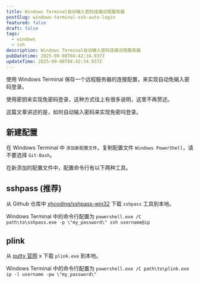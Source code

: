 ```yaml
---
title: Windows Terminal自动输入密码连接远程服务器
postSlug: windows-terminal-ssh-auto-login
featured: false
draft: false
tags:
  - windows
  - ssh
description: Windows Terminal自动输入密码连接远程服务器
pubDatetime: 2025-09-08T04:42:34.937Z
updateTime: 2025-09-08T04:42:34.937Z
---
```


使用 Windows Terminal 保存一个远程服务器的连接配置，来实现自动免输入密码登录。

使用密钥来实现免密码登录，这种方式往上有很多说明，这里不再赘述。

这篇文章讲述的是，如何自动输入密码来实现免密吗登录。

## 新建配置

在 Windows Terminal 中 `添加新配置文件`，复制配置文件 `Windows PowerShell`，请不要选择 `Git-Bash`。

在新添加的配置文件中，配置命令行有以下两种工具。

## sshpass (推荐)

从 Github 仓库中 [xhcoding/sshpass-win32](https://github.com/xhcoding/sshpass-win32) 下载 `sshpass` 工具到本地。

Windows Terminal 中的命令行配置为 `powershell.exe /C path\to\sshpass.exe -p \"my_password\" ssh username@ip`

## plink

从 [putty 官网](https://www.chiark.greenend.org.uk/~sgtatham/putty/latest.html) x 下载 `plink.exe` 到本地。

Windows Terminal 中的命令行配置为 `powershell.exe /C path\to\plink.exe ip -l username -pw \"my_password\"`
